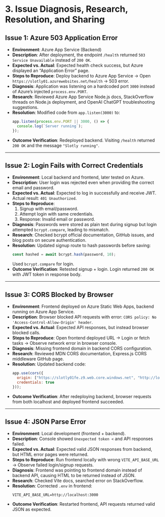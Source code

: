 # 3. Issue Diagnosis, Research, Resolution, and Sharing

## Issue 1: Azure 503 Application Error
- **Environment**: Azure App Service (Backend)  
- **Description**: After deployment, the endpoint `/health` returned `503 Service Unavailable` instead of `200 OK`.  
- **Expected vs. Actual**: Expected health check success, but Azure displayed an “Application Error” page.  
- **Steps to Reproduce**: Deploy backend to Azure App Service → Open `https://slotly01.azurewebsites.net/health` → 503 error.  
- **Diagnosis**: Application was listening on a hardcoded port `3000` instead of Azure’s injected `process.env.PORT`.  
- **Research**: Reviewed Azure App Service Node.js docs, StackOverflow threads on Node.js deployment, and OpenAI ChatGPT troubleshooting suggestions.  
- **Resolution**: Modified code from `app.listen(3000)` to:  
  ```js
  app.listen(process.env.PORT || 3000, () => {
    console.log(`Server running`);
  });
  ```  
- **Outcome Verification**: Redeployed backend. Visiting `/health` returned `200 OK` and the message `"Slotly running"`.

---

## Issue 2: Login Fails with Correct Credentials
- **Environment**: Local backend and frontend, later tested on Azure.  
- **Description**: User login was rejected even when providing the correct email and password.  
- **Expected vs. Actual**: Expected to log in successfully and receive JWT. Actual result: `401 Unauthorized`.  
- **Steps to Reproduce**:  
  1. Signup with email/password.  
  2. Attempt login with same credentials.  
  3. Response: Invalid email or password.  
- **Diagnosis**: Passwords were stored as plain text during signup but login attempted `bcrypt.compare`, leading to mismatch.  
- **Research**: Checked bcrypt official documentation, GitHub issues, and blog posts on secure authentication.  
- **Resolution**: Updated signup route to hash passwords before saving:  
  ```js
  const hashed = await bcrypt.hash(password, 10);
  ```  
  Used `bcrypt.compare` for login.  
- **Outcome Verification**: Retested signup + login. Login returned `200 OK` with JWT token in response body.

---

## Issue 3: CORS Blocked by Browser
- **Environment**: Frontend deployed on Azure Static Web Apps, backend running on Azure App Service.  
- **Description**: Browser blocked API requests with error: `CORS policy: No 'Access-Control-Allow-Origin' header`.  
- **Expected vs. Actual**: Expected API responses, but instead browser blocked calls.  
- **Steps to Reproduce**: Open frontend deployed URL → Login or fetch tasks → Observe network error in browser console.  
- **Diagnosis**: Missing frontend domain in backend CORS configuration.  
- **Research**: Reviewed MDN CORS documentation, Express.js CORS middleware GitHub page.  
- **Resolution**: Updated backend code:  
  ```js
  app.use(cors({
    origin: ["https://slotly01fe.z9.web.core.windows.net", "http://localhost:5173"],
    credentials: true
  }));
  ```  
- **Outcome Verification**: After redeploying backend, browser requests from both localhost and deployed frontend succeeded.

---

## Issue 4: JSON Parse Error
- **Environment**: Local development (frontend + backend).  
- **Description**: Console showed `Unexpected token <` and API responses failed.  
- **Expected vs. Actual**: Expected valid JSON responses from backend, but HTML error pages were returned.  
- **Steps to Reproduce**: Run frontend locally with wrong `VITE_API_BASE_URL` → Observe failed login/signup requests.  
- **Diagnosis**: Frontend was pointing to frontend domain instead of backend API, causing HTML to be returned instead of JSON.  
- **Research**: Checked Vite docs, searched error on StackOverflow.  
- **Resolution**: Corrected `.env` in frontend:  
  ```env
  VITE_API_BASE_URL=http://localhost:3000
  ```  
- **Outcome Verification**: Restarted frontend, API requests returned valid JSON as expected.

